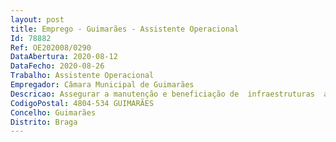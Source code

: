 ```yaml
--- 
layout: post
title: Emprego - Guimarães - Assistente Operacional
Id: 78882
Ref: OE202008/0290
DataAbertura: 2020-08-12
DataFecho: 2020-08-26
Trabalho: Assistente Operacional
Empregador: Câmara Municipal de Guimarães
Descricao: Assegurar a manutenção e beneficiação de  infraestruturas  apoio à primeira intervenção em situações de ocorrências da proteção civil  levantamento das coordenadas e fotográficos dos riscos reportadas na proteção civil.
CodigoPostal: 4804-534 GUIMARÃES
Concelho: Guimarães
Distrito: Braga
--- 
```

